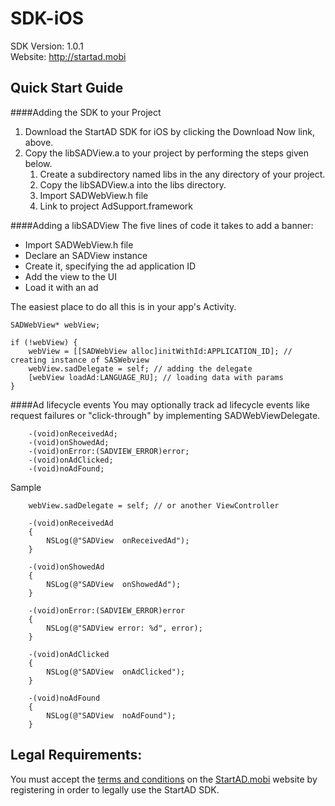 SDK-iOS
===========
SDK Version: 1.0.1<br />
Website: http://startad.mobi 

Quick Start Guide
----------------------------------

####Adding the SDK to your Project
1. Download the StartAD SDK for iOS by clicking the Download Now link, above.
2. Copy the libSADView.a to your project by performing the steps given below.
    1. Create a subdirectory named libs in the any directory of your project.
    2. Copy the libSADView.a into the libs directory.
    3. Import SADWebView.h file
    4. Link to project AdSupport.framework

####Adding a libSADView
The five lines of code it takes to add a banner:
* Import SADWebView.h file
* Declare an SADView instance
* Create it, specifying the ad application ID
* Add the view to the UI
* Load it with an ad

The easiest place to do all this is in your app's Activity.
```objc
SADWebView* webView;

if (!webView) {
	webView = [[SADWebView alloc]initWithId:APPLICATION_ID]; // creating instance of SASWebview
	webView.sadDelegate = self; // adding the delegate
	[webView loadAd:LANGUAGE_RU]; // loading data with params
}

```

####Ad lifecycle events
You may optionally track ad lifecycle events like request failures or "click-through" by implementing SADWebViewDelegate.

```objc
	-(void)onReceivedAd;
	-(void)onShowedAd;
	-(void)onError:(SADVIEW_ERROR)error;
	-(void)onAdClicked;
	-(void)noAdFound;
```

Sample
```objc
	webView.sadDelegate = self; // or another ViewController

	-(void)onReceivedAd
	{
		NSLog(@"SADView  onReceivedAd");
	}

	-(void)onShowedAd
	{
		NSLog(@"SADView  onShowedAd");
	}

	-(void)onError:(SADVIEW_ERROR)error
	{
		NSLog(@"SADView error: %d", error);
	}

	-(void)onAdClicked
	{
		NSLog(@"SADView  onAdClicked");
	}

	-(void)noAdFound
	{
		NSLog(@"SADView  noAdFound");
	}
```

Legal Requirements:
----------------------------------
You must accept the [terms and conditions](http://startad.mobi/index/rules/) on the [StartAD.mobi](http://startad.mobi) website by registering in order to legally use the StartAD SDK.

